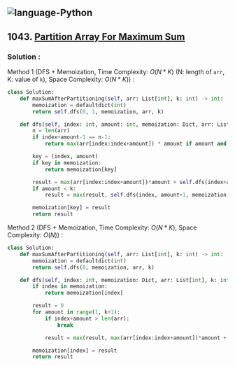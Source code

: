![language-Python](https://img.shields.io/badge/%20-Python-ffd43b?style=for-the-badge&logo=PYTHON)
---

## 1043. [Partition Array For Maximum Sum](https://leetcode.com/problems/partition-array-for-maximum-sum)

### Solution :

Method 1 (DFS + Memoization, Time Complexity: $O(N*K)$ (N: length of `arr`, K: value of `k`), Space Complexity: $O(N*K)$) :
```python
class Solution:
    def maxSumAfterPartitioning(self, arr: List[int], k: int) -> int:
        memoization = defaultdict(int)
        return self.dfs(0, 1, memoization, arr, k)

    def dfs(self, index: int, amount: int, memoization: Dict, arr: List[int], k: int) -> int:
        n = len(arr)
        if index+amount-1 == n-1:
            return max(arr[index:index+amount]) * amount if amount and index < n else 0

        key = (index, amount)
        if key in memoization:
            return memoization[key]

        result = max(arr[index:index+amount])*amount + self.dfs(index+amount, 1, memoization, arr, k)
        if amount < k:
            result = max(result, self.dfs(index, amount+1, memoization, arr, k))

        memoization[key] = result
        return result
```

Method 2 (DFS + Memoization, Time Complexity: $O(N*K)$, Space Complexity: $O(N)$) :
```python
class Solution:
    def maxSumAfterPartitioning(self, arr: List[int], k: int) -> int:
        memoization = defaultdict(int)
        return self.dfs(0, memoization, arr, k)

    def dfs(self, index: int, memoization: Dict, arr: List[int], k: int) -> int:
        if index in memoization:
            return memoization[index]

        result = 0
        for amount in range(1, k+1):
            if index+amount > len(arr):
                break

            result = max(result, max(arr[index:index+amount])*amount + self.dfs(index+amount, memoization, arr, k))

        memoization[index] = result
        return result
```
